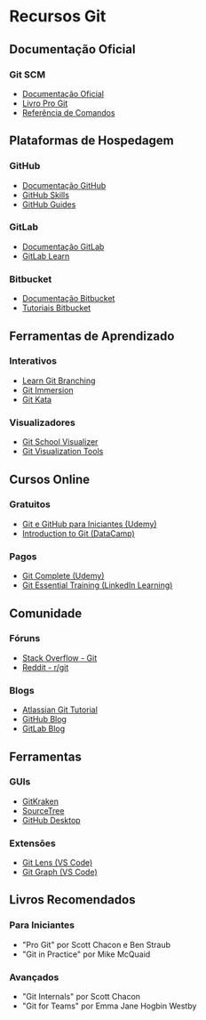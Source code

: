 # Recursos Git

## Documentação Oficial

### Git SCM
- [Documentação Oficial](https://git-scm.com/doc)
- [Livro Pro Git](https://git-scm.com/book/pt-br/v2)
- [Referência de Comandos](https://git-scm.com/docs)

## Plataformas de Hospedagem

### GitHub
- [Documentação GitHub](https://docs.github.com)
- [GitHub Skills](https://skills.github.com)
- [GitHub Guides](https://guides.github.com)

### GitLab
- [Documentação GitLab](https://docs.gitlab.com)
- [GitLab Learn](https://about.gitlab.com/learn/)

### Bitbucket
- [Documentação Bitbucket](https://support.atlassian.com/bitbucket-cloud/)
- [Tutoriais Bitbucket](https://www.atlassian.com/git/tutorials)

## Ferramentas de Aprendizado

### Interativos
- [Learn Git Branching](https://learngitbranching.js.org/)
- [Git Immersion](http://gitimmersion.com/)
- [Git Kata](https://github.com/eficode-academy/git-katas)

### Visualizadores
- [Git School Visualizer](http://git-school.github.io/visualizing-git/)
- [Git Visualization Tools](https://onlywei.github.io/explain-git-with-d3/)

## Cursos Online

### Gratuitos
- [Git e GitHub para Iniciantes (Udemy)](https://www.udemy.com/course/git-e-github-para-iniciantes/)
- [Introduction to Git (DataCamp)](https://www.datacamp.com/courses/introduction-to-git)

### Pagos
- [Git Complete (Udemy)](https://www.udemy.com/course/git-complete/)
- [Git Essential Training (LinkedIn Learning)](https://www.linkedin.com/learning/git-essential-training)

## Comunidade

### Fóruns
- [Stack Overflow - Git](https://stackoverflow.com/questions/tagged/git)
- [Reddit - r/git](https://www.reddit.com/r/git/)

### Blogs
- [Atlassian Git Tutorial](https://www.atlassian.com/git/tutorials)
- [GitHub Blog](https://github.blog)
- [GitLab Blog](https://about.gitlab.com/blog/)

## Ferramentas

### GUIs
- [GitKraken](https://www.gitkraken.com/)
- [SourceTree](https://www.sourcetreeapp.com/)
- [GitHub Desktop](https://desktop.github.com/)

### Extensões
- [Git Lens (VS Code)](https://marketplace.visualstudio.com/items?itemName=eamodio.gitlens)
- [Git Graph (VS Code)](https://marketplace.visualstudio.com/items?itemName=mhutchie.git-graph)

## Livros Recomendados

### Para Iniciantes
- "Pro Git" por Scott Chacon e Ben Straub
- "Git in Practice" por Mike McQuaid

### Avançados
- "Git Internals" por Scott Chacon
- "Git for Teams" por Emma Jane Hogbin Westby